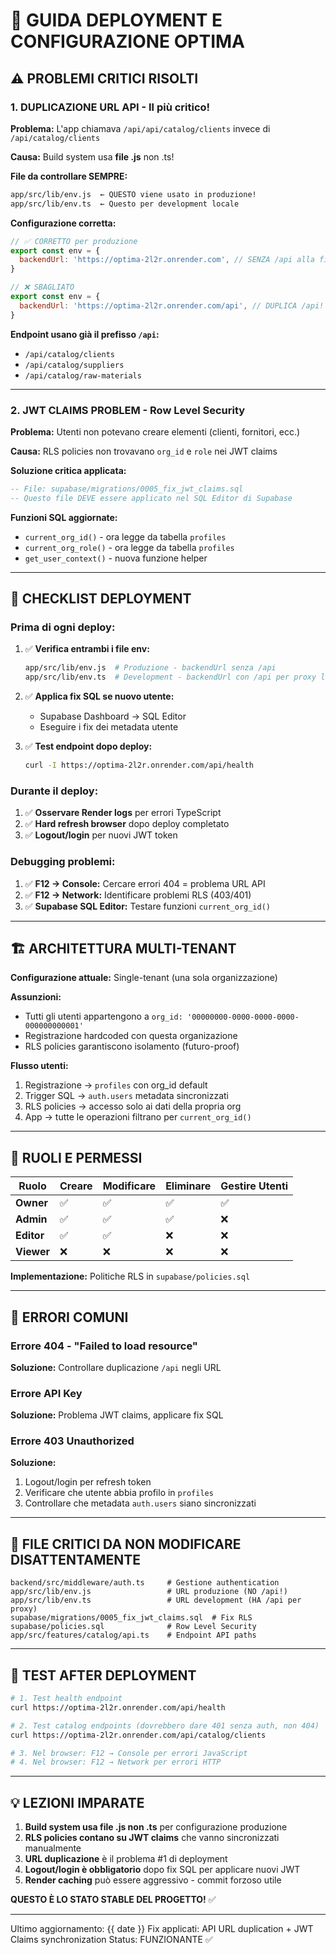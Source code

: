 # 🚀 GUIDA DEPLOYMENT E CONFIGURAZIONE OPTIMA

## ⚠️ PROBLEMI CRITICI RISOLTI

### 1. **DUPLICAZIONE URL API** - Il più critico!

**Problema:** L'app chiamava `/api/api/catalog/clients` invece di `/api/catalog/clients`

**Causa:** Build system usa **file .js** non .ts!

**File da controllare SEMPRE:**
```bash
app/src/lib/env.js  ← QUESTO viene usato in produzione!
app/src/lib/env.ts  ← Questo per development locale
```

**Configurazione corretta:**

```javascript
// ✅ CORRETTO per produzione
export const env = {
  backendUrl: 'https://optima-2l2r.onrender.com', // SENZA /api alla fine!
}

// ❌ SBAGLIATO
export const env = {
  backendUrl: 'https://optima-2l2r.onrender.com/api', // DUPLICA /api!
}
```

**Endpoint usano già il prefisso `/api`:**
- `/api/catalog/clients`
- `/api/catalog/suppliers` 
- `/api/catalog/raw-materials`

---

### 2. **JWT CLAIMS PROBLEM** - Row Level Security

**Problema:** Utenti non potevano creare elementi (clienti, fornitori, ecc.)

**Causa:** RLS policies non trovavano `org_id` e `role` nei JWT claims

**Soluzione critica applicata:**

```sql
-- File: supabase/migrations/0005_fix_jwt_claims.sql
-- Questo file DEVE essere applicato nel SQL Editor di Supabase
```

**Funzioni SQL aggiornate:**
- `current_org_id()` - ora legge da tabella `profiles`  
- `current_org_role()` - ora legge da tabella `profiles`
- `get_user_context()` - nuova funzione helper

---

## 🔧 CHECKLIST DEPLOYMENT

### **Prima di ogni deploy:**

1. ✅ **Verifica entrambi i file env:**
   ```bash
   app/src/lib/env.js  # Produzione - backendUrl senza /api
   app/src/lib/env.ts  # Development - backendUrl con /api per proxy locale
   ```

2. ✅ **Applica fix SQL se nuovo utente:**
   - Supabase Dashboard → SQL Editor
   - Eseguire i fix dei metadata utente

3. ✅ **Test endpoint dopo deploy:**
   ```bash
   curl -I https://optima-2l2r.onrender.com/api/health
   ```

### **Durante il deploy:**

1. ✅ **Osservare Render logs** per errori TypeScript
2. ✅ **Hard refresh browser** dopo deploy completato
3. ✅ **Logout/login** per nuovi JWT token

### **Debugging problemi:**

1. ✅ **F12 → Console:** Cercare errori 404 = problema URL API
2. ✅ **F12 → Network:** Identificare problemi RLS (403/401)
3. ✅ **Supabase SQL Editor:** Testare funzioni `current_org_id()`

---

## 🏗️ ARCHITETTURA MULTI-TENANT

**Configurazione attuale:** Single-tenant (una sola organizzazione)

**Assunzioni:**
- Tutti gli utenti appartengono a `org_id: '00000000-0000-0000-0000-000000000001'`
- Registrazione hardcoded con questa organizazione
- RLS policies garantiscono isolamento (futuro-proof)

**Flusso utenti:**
1. Registrazione → `profiles` con org_id default
2. Trigger SQL → `auth.users` metadata sincronizzati  
3. RLS policies → accesso solo ai dati della propria org
4. App → tutte le operazioni filtrano per `current_org_id()`

---

## 🔐 RUOLI E PERMESSI

| Ruolo | Creare | Modificare | Eliminare | Gestire Utenti |
|-------|--------|------------|-----------|----------------|
| **Owner** | ✅ | ✅ | ✅ | ✅ |
| **Admin** | ✅ | ✅ | ✅ | ❌ |
| **Editor** | ✅ | ✅ | ❌ | ❌ |
| **Viewer** | ❌ | ❌ | ❌ | ❌ |

**Implementazione:** Politiche RLS in `supabase/policies.sql`

---

## 🚨 ERRORI COMUNI

### **Errore 404 - "Failed to load resource"**
**Soluzione:** Controllare duplicazione `/api` negli URL

### **Errore API Key**  
**Soluzione:** Problema JWT claims, applicare fix SQL

### **Errore 403 Unauthorized**
**Soluzione:** 
1. Logout/login per refresh token
2. Verificare che utente abbia profilo in `profiles` 
3. Controllare che metadata `auth.users` siano sincronizzati

---

## 📁 FILE CRITICI DA NON MODIFICARE DISATTENTAMENTE

```
backend/src/middleware/auth.ts     # Gestione authentication
app/src/lib/env.js                 # URL produzione (NO /api!)
app/src/lib/env.ts                 # URL development (HA /api per proxy)
supabase/migrations/0005_fix_jwt_claims.sql  # Fix RLS
supabase/policies.sql              # Row Level Security
app/src/features/catalog/api.ts    # Endpoint API paths
```

---

## 🧪 TEST AFTER DEPLOYMENT

```bash
# 1. Test health endpoint
curl https://optima-2l2r.onrender.com/api/health

# 2. Test catalog endpoints (dovrebbero dare 401 senza auth, non 404)
curl https://optima-2l2r.onrender.com/api/catalog/clients

# 3. Nel browser: F12 → Console per errori JavaScript
# 4. Nel browser: F12 → Network per errori HTTP
```

---

## 💡 LEZIONI IMPARATE

1. **Build system usa file .js non .ts** per configurazione produzione
2. **RLS policies contano su JWT claims** che vanno sincronizzati manualmente  
3. **URL duplicazione** è il problema #1 di deployment
4. **Logout/login è obbligatorio** dopo fix SQL per applicare nuovi JWT
5. **Render caching** può essere aggressivo - commit forzoso utile

**QUESTO È LO STATO STABLE DEL PROGETTO!** ✅

---

Ultimo aggiornamento: {{ date }}
Fix applicati: API URL duplication + JWT Claims synchronization
Status: FUNZIONANTE ✅
